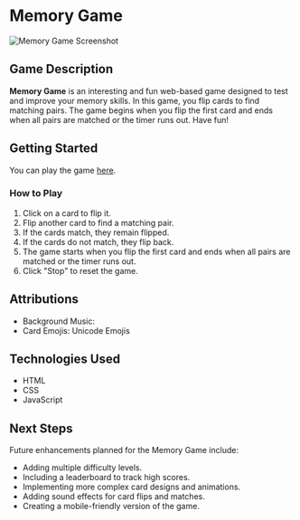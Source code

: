 # Memory Game

![Memory Game Screenshot](https://imgur.com/a/B9Gi1r7)

## Game Description

**Memory Game** is an interesting and fun web-based game designed to test and improve your memory skills. In this game, you flip cards to find matching pairs. The game begins when you flip the first card and ends when all pairs are matched or the timer runs out. Have fun!

## Getting Started

You can play the game [here]().

### How to Play
1. Click on a card to flip it.
2. Flip another card to find a matching pair.
3. If the cards match, they remain flipped.
4. If the cards do not match, they flip back.
5. The game starts when you flip the first card and ends when all pairs are matched or the timer runs out.
6. Click "Stop" to reset the game.



## Attributions

- Background Music: []()
- Card Emojis: Unicode Emojis


## Technologies Used

- HTML
- CSS
- JavaScript

## Next Steps

Future enhancements planned for the Memory Game include:
- Adding multiple difficulty levels.
- Including a leaderboard to track high scores.
- Implementing more complex card designs and animations.
- Adding sound effects for card flips and matches.
- Creating a mobile-friendly version of the game.

